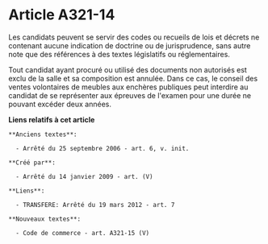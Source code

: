 # Article A321-14

Les candidats peuvent se servir des codes ou recueils de lois et décrets ne contenant aucune indication de doctrine ou de
jurisprudence, sans autre note que des références à des textes législatifs ou réglementaires.

Tout candidat ayant procuré ou utilisé des documents non autorisés est exclu de la salle et sa composition est annulée. Dans
ce cas, le conseil des ventes volontaires de meubles aux enchères publiques peut interdire au candidat de se représenter aux
épreuves de l'examen pour une durée ne pouvant excéder deux années.

**Liens relatifs à cet article**

	**Anciens textes**:

	  - Arrêté du 25 septembre 2006 - art. 6, v. init.

	**Créé par**:

	  - Arrêté du 14 janvier 2009 - art. (V)

	**Liens**:

	  - TRANSFERE: Arrêté du 19 mars 2012 - art. 7

	**Nouveaux textes**:

	  - Code de commerce - art. A321-15 (V)
